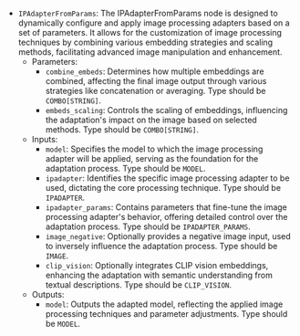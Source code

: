 - `IPAdapterFromParams`: The IPAdapterFromParams node is designed to dynamically configure and apply image processing adapters based on a set of parameters. It allows for the customization of image processing techniques by combining various embedding strategies and scaling methods, facilitating advanced image manipulation and enhancement.
    - Parameters:
        - `combine_embeds`: Determines how multiple embeddings are combined, affecting the final image output through various strategies like concatenation or averaging. Type should be `COMBO[STRING]`.
        - `embeds_scaling`: Controls the scaling of embeddings, influencing the adaptation's impact on the image based on selected methods. Type should be `COMBO[STRING]`.
    - Inputs:
        - `model`: Specifies the model to which the image processing adapter will be applied, serving as the foundation for the adaptation process. Type should be `MODEL`.
        - `ipadapter`: Identifies the specific image processing adapter to be used, dictating the core processing technique. Type should be `IPADAPTER`.
        - `ipadapter_params`: Contains parameters that fine-tune the image processing adapter's behavior, offering detailed control over the adaptation process. Type should be `IPADAPTER_PARAMS`.
        - `image_negative`: Optionally provides a negative image input, used to inversely influence the adaptation process. Type should be `IMAGE`.
        - `clip_vision`: Optionally integrates CLIP vision embeddings, enhancing the adaptation with semantic understanding from textual descriptions. Type should be `CLIP_VISION`.
    - Outputs:
        - `model`: Outputs the adapted model, reflecting the applied image processing techniques and parameter adjustments. Type should be `MODEL`.
